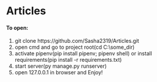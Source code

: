 # Articles
<h4>To open:</h4>
<ol>
<li>git clone https://github.com/Sasha2319/Articles.git</li>
<li>open cmd and go to project root(cd C:\some_dir)</li>
<li>activate pipenv(pip install pipenv; pipenv shell) or install requirements(pip install -r requirements.txt)</li>
<li>start server(py manage.py runserver)</li>
<li>open 127.0.0.1 in browser and Enjoy!</li>
</ol
